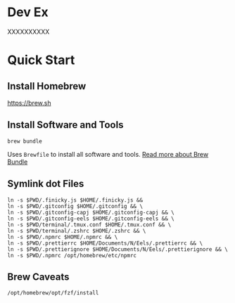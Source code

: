 # Dev Ex

XXXXXXXXXX

# Quick Start

## Install Homebrew

https://brew.sh

## Install Software and Tools

```
brew bundle
```

Uses `Brewfile` to install all software and tools.
[Read more about Brew Bundle](https://github.com/homebrew/homebrew-bundle)

## Symlink dot Files

```
ln -s $PWD/.finicky.js $HOME/.finicky.js &&
ln -s $PWD/.gitconfig $HOME/.gitconfig && \
ln -s $PWD/.gitconfig-capj $HOME/.gitconfig-capj && \
ln -s $PWD/.gitconfig-eels $HOME/.gitconfig-eels && \
ln -s $PWD/terminal/.tmux.conf $HOME/.tmux.conf && \
ln -s $PWD/terminal/.zshrc $HOME/.zshrc && \
ln -s $PWD/.npmrc $HOME/.npmrc && \
ln -s $PWD/.prettierrc $HOME/Documents/N/Eels/.prettierrc && \
ln -s $PWD/.prettierignore $HOME/Documents/N/Eels/.prettierignore && \
ln -s $PWD/.npmrc /opt/homebrew/etc/npmrc
```

## Brew Caveats

```
/opt/homebrew/opt/fzf/install
```
